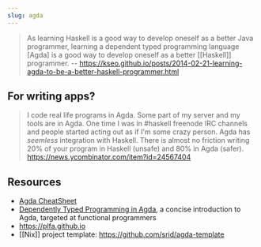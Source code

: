 ```yaml
---
slug: agda
---
```


> As learning Haskell is a good way to develop oneself as a better Java programmer, learning a dependent typed programming language [Agda] is a good way to develop oneself as a better [[Haskell]] programmer. -- https://kseo.github.io/posts/2014-02-21-learning-agda-to-be-a-better-haskell-programmer.html

## For writing apps?

> I code real life programs in Agda. Some part of my server and my tools are in Agda. One time I was in #haskell freenode IRC channels and people started acting out as if I'm some crazy person. Agda has _seemless_ integration with Haskell. There is almost no friction writing 20% of your program in Haskell (unsafe) and 80% in Agda (safer). https://news.ycombinator.com/item?id=24567404

## Resources

- [Agda CheatSheet](https://alhassy.github.io/AgdaCheatSheet/CheatSheet.pdf)
- [Dependently Typed Programming in Agda](http://www.cse.chalmers.se/~ulfn/papers/afp08/tutorial.pdf), a concise introduction to Agda, targeted at functional programmers
- https://plfa.github.io
- [[Nix]] project template: https://github.com/srid/agda-template